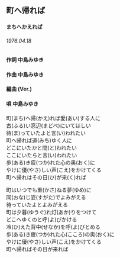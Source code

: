## 町へ帰れば
#### まちへかえれば
###### 1976.04.18


#### 作詞       中島みゆき
#### 作曲       中島みゆき
#### 編曲 (Ver.)
#### 唄         中島みゆき
 
 

町(まち)へ帰(かえ)れば愛(あい)する人に  
古(ふる)い窓辺(まどべ)にいてほしい  
待(ま)っていたよと言(い)われたい  
町へ帰れば道(みち)ゆく人に  
どこにいたかと問(と)われたい  
ここにいたらと言(い)われたい  
歩(ある)き疲(つか)れた心の奥(おく)に  
やけに優(やさ)しい声(こえ)をかけてくる  
町へ帰れはその日(ひ)が来(く)れば  


町はいつでも重(かさ)ねる夢(ゆめ)に  
同(おな)じ姿(すがた)でよみがえる  
待っていたよとよみがえる  
町は夕暮(ゆうぐ)れ灯(あか)りをつけて  
どこへゆくのと呼(よ)びかける  
冷(ひ)えた背中(せなか)を呼(よ)びとめる  
歩(ある)き疲(つか)れた心(こころ)の奥(おく)に  
やけに優(やさ)しい声(こえ)をかけてくる  
町へ帰ればその日が来れば  
